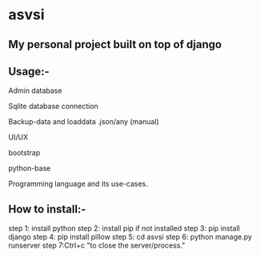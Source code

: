 # asvsi

## My personal project built on top of django

## Usage:-

Admin database

Sqlite database connection

Backup-data and loaddata .json/any (manual)

UI/UX

bootstrap

python-base

Programming language and its use-cases.


## How to install:-

step 1: install python
step 2: install pip if not installed
step 3: pip install django
step 4: pip install pillow
step 5: cd asvsi
step 6: python manage.py runserver
step 7:Ctrl+c "to close the server/process."